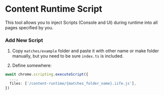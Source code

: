 # Content Runtime Script

This tool allows you to inject Scripts (Console and UI) during runtime into all pages specified by you.

### Add New Script

1. Copy `matches/example` folder and paste it with other name or make folder manually, but you need to be sure
   `index.ts` is included.

2. Define somewhere:
```ts
await chrome.scripting.executeScript({
  ...,
  files: ['/content-runtime/{matches_folder_name}.iife.js'],
})
```